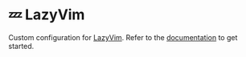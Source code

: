 # 💤 LazyVim

Custom configuration for [LazyVim](https://github.com/LazyVim/LazyVim).
Refer to the [documentation](https://lazyvim.github.io/installation) to get started.
